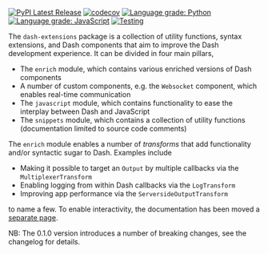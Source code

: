 [![PyPI Latest Release](https://img.shields.io/pypi/v/dash-extensions.svg)](https://pypi.org/project/dash-extensions/)
[![codecov](https://img.shields.io/codecov/c/github/thedirtyfew/dash-extensions?logo=codecov)](https://codecov.io/gh/thedirtyfew/dash-extensions)
[![Language grade: Python](https://img.shields.io/lgtm/grade/python/g/thedirtyfew/dash-extensions.svg?logo=lgtm&logoWidth=18)](https://lgtm.com/projects/g/thedirtyfew/dash-extensions/context:python)
[![Language grade: JavaScript](https://img.shields.io/lgtm/grade/javascript/g/thedirtyfew/dash-extensions.svg?logo=lgtm&logoWidth=18)](https://lgtm.com/projects/g/thedirtyfew/dash-extensions/context:javascript)
[![Testing](https://github.com/thedirtyfew/dash-extensions/actions/workflows/python-test.yml/badge.svg)](https://github.com/thedirtyfew/dash-extensions/actions/workflows/python-test.yml)

The `dash-extensions` package is a collection of utility functions, syntax extensions, and Dash components that aim to improve the Dash development experience. It can be divided in four main pillars,

* The `enrich` module, which contains various enriched versions of Dash components
* A number of custom components, e.g. the `Websocket` component, which enables real-time communication
* The `javascript` module, which contains functionality to ease the interplay between Dash and JavaScript
* The `snippets` module, which contains a collection of utility functions (documentation limited to source code comments)

The `enrich` module enables a number of _transforms_ that add functionality and/or syntactic sugar to Dash. Examples include

* Making it possible to target an `Output` by multiple callbacks via the `MultiplexerTransform`
* Enabling logging from within Dash callbacks via the `LogTransform`
* Improving app performance via the `ServersideOutputTransform`

to name a few. To enable interactivity, the documentation has been moved a [separate page](http://dash-extensions.com).

NB: The 0.1.0 version introduces a number of breaking changes, see the changelog for details.
